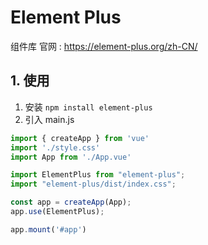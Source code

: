 # Element Plus
组件库
官网 : https://element-plus.org/zh-CN/

## 1. 使用
1. 安装
`npm install element-plus`
2. 引入
main.js
```typeScript
import { createApp } from 'vue'
import './style.css'
import App from './App.vue'

import ElementPlus from "element-plus";
import "element-plus/dist/index.css";

const app = createApp(App);
app.use(ElementPlus);

app.mount('#app')

```